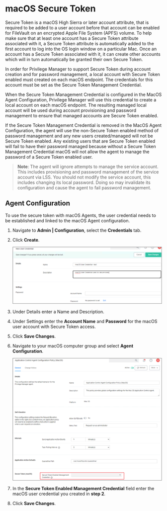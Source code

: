 [title]: # (Secure Token)
[tags]: # (local service accounts)
[priority]: # (27)
# macOS Secure Token

Secure Token is a macOS High Sierra or later account attribute, that is required to be added to a user account before that account can be enabled for FileVault on an encrypted Apple File System (APFS) volume. To help make sure that at least one account has a Secure Token attribute associated with it, a Secure Token attribute is automatically added to the first account to log into the OS login window on a particular Mac. Once an account has a Secure Token associated with it, it can create other accounts which will in turn automatically be granted their own Secure Token.

In order for Privilege Manager to support Secure Token during account creation and for password management, a local account with Secure Token enabled must created on each macOS endpoint. The credentials for this account must be set as the Secure Token Management Credential.

When the Secure Token Management Credential is configured in the MacOS Agent Configuration, Privilege Manager will use this credential to create a local account on each macOS endpoint. The resulting managed local account will be used during account provisioning and password management to ensure that managed accounts are Secure Token enabled.

If the Secure Token Management Credential is removed in the MacOS Agent Configuration, the agent will use the non-Secure Token enabled method of password management and any new users created/managed will not be Secure Token enabled. Any existing users that are Secure Token enabled will fail to have their password managed because without a Secure Token Management Credential macOS will not allow the agent to manage the password of a Secure Token enabled user.

>**Note**:
>The agent will ignore attempts to manage the service account. This includes provisioning and password management of the service account via LSS. You should not modify the service account, this includes changing its local password. Doing so may invalidate its configuration and cause the agent to fail password management.

## Agent Configuration

To use the secure token with macOS Agents, the user credential needs to be established and linked to the macOS Agent configuration.

1. Navigate to __Admin | Configuration__, select the __Credentials__ tab.
1. Click __Create__.

   ![new](images/secure-token/macOS-credential-1.png "New User Credential")
1. Under Details enter a Name and Description.
1. Under Settings enter the __Account Name__ and __Password__ for the macOS user account with Secure Token access.
1. Click __Save Changes__.
1. Navigate to your macOS computer group and select __Agent Configuration__.

   ![add](images/secure-token/macOS-credential-2.png "Add credential to macOS agent configuration")
1. In the __Secure Token Enabled Management Credential__ field enter the macOS user credential you created in __step 2__.
1. Click __Save Changes__.
